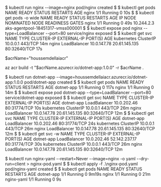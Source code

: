  $ kubectl run nginx --image=nginx
pod/nginx created
 $
 $ kubectl get pods
NAME    READY   STATUS    RESTARTS   AGE
nginx   1/1     Running   0          10s
 $
 $ kubectl get pods -o wide
NAME    READY   STATUS    RESTARTS   AGE   IP           NODE                                NOMINATED NODE   READINESS GATES
nginx   1/1     Running   0          49s   10.244.2.3   aks-agentpool-18451317-vmss000001   <none>           <none>
 $
 $ kubectl expose pod nginx --type=LoadBalancer --port=80
service/nginx exposed
 $
 $ kubectl get svc
NAME         TYPE           CLUSTER-IP    EXTERNAL-IP     PORT(S)        AGE
kubernetes   ClusterIP      10.0.0.1      <none>          443/TCP        14m
nginx        LoadBalancer   10.0.147.78   20.61.145.135   80:32640/TCP   17s

$acrName="houssemdellaiacr"

az acr build -t "$acrName.azurecr.io/dotnet-app:1.0.0" -r $acrName .

 $ kubectl run dotnet-app --image=houssemdellaiacr.azurecr.io/dotnet-app:1.0.0
pod/dotnet-app created
 $
 $ kubectl get pods
NAME         READY   STATUS    RESTARTS   AGE
dotnet-app   1/1     Running   0          117s
nginx        1/1     Running   0          14m
 $
 $ kubectl expose pod dotnet-app --type=LoadBalancer --port=80
service/dotnet-app exposed
 $
 $ kubectl get svc
NAME         TYPE           CLUSTER-IP    EXTERNAL-IP     PORT(S)        AGE
dotnet-app   LoadBalancer   10.0.202.46   <pending>       80:31774/TCP   10s
kubernetes   ClusterIP      10.0.0.1      <none>          443/TCP        26m
nginx        LoadBalancer   10.0.147.78   20.61.145.135   80:32640/TCP   12m
 $
 $ kubectl get svc
NAME         TYPE           CLUSTER-IP    EXTERNAL-IP     PORT(S)        AGE
dotnet-app   LoadBalancer   10.0.202.46   <pending>       80:31774/TCP   24s
kubernetes   ClusterIP      10.0.0.1      <none>          443/TCP        26m
nginx        LoadBalancer   10.0.147.78   20.61.145.135   80:32640/TCP   12m
 $
 $ kubectl get svc -w
NAME         TYPE           CLUSTER-IP    EXTERNAL-IP     PORT(S)        AGE
dotnet-app   LoadBalancer   10.0.202.46   52.142.237.17   80:31774/TCP   30s
kubernetes   ClusterIP      10.0.0.1      <none>          443/TCP        26m
nginx        LoadBalancer   10.0.147.78   20.61.145.135   80:32640/TCP   12m

 $ kubectl run nginx-yaml --restart=Never --image=nginx -o yaml --dry-run=client > nginx-pod.yaml
 $
 $ kubectl apply -f .\nginx-pod.yaml
pod/nginx-yaml created
 $
 $ kubectl get pods
NAME         READY   STATUS    RESTARTS   AGE
dotnet-app   1/1     Running   0          9m19s
nginx        1/1     Running   0          21m
nginx-yaml   1/1     Running   0          9s